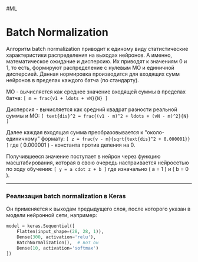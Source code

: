 #ML

# Batch Normalization

Алгоритм batch normalization приводит к единому виду статистические характеристики распределения на выходах нейронов. А именно, математическое ожидание и дисперсию. Их приводят к значениям 0 и 1, то есть, формируют распределение с нулевым МО и единичной дисперсией. Данная нормировка производится для входящих сумм нейронов в пределах каждого батча (по стандарту).

МО - вычисляется как среднее значение входящей суммы в пределах батча:
`[ m = frac{v1 + ldots + vN}{N} ]`

Дисперсия - вычисляется как средний квадрат разности реальной суммы и МО:
`[ text{dis}^2 = frac{(v1 - m)^2 + ldots + (vN - m)^2}{N} ]`

Далее каждая входящая сумма преобразовывается к "около-единичному" формату:
`[ z = frac{v - m}{sqrt{text{dis}^2 + 0.000001}} ]`
где ( 0.000001 ) - константа против деления на 0.

Получившееся значение поступает в нейрон через функцию масштабирования, которая в свою очередь настраивается нейросетью по ходу обучения:
`[ y = a cdot z + b ]`
где изначально ( a = 1 ) и ( b = 0 ).

---

### Реализация batch normalization в Keras

Он применяется к выходам предыдущего слоя, после которого указан в модели нейронной сети, например:

```python
model = keras.Sequential([
    Flatten(input_shape=(28, 28, 1)),
    Dense(300, activation='relu'),
    BatchNormalization(),  # вот он
    Dense(10, activation='softmax')
])
```
